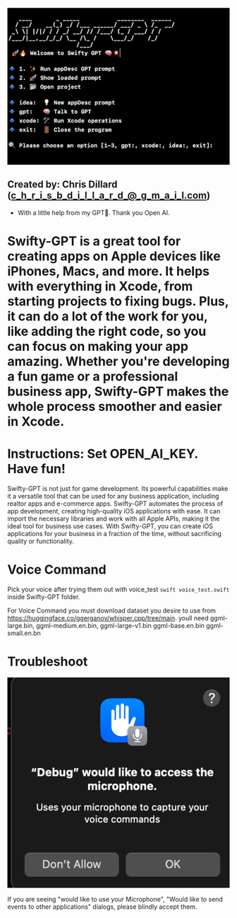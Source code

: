 ![Shiwfty](Swifty-GPT/assets/Swifty-Logo.png)

## Created by: Chris Dillard (c_h_r_i_s_b_d_i_l_l_a_r_d_@_g_m_a_i_l.com)



- With a little help from my GPT🤖. Thank you Open AI.

# Swifty-GPT is a great tool for creating apps on Apple devices like iPhones, Macs, and more. It helps with everything in Xcode, from starting projects to fixing bugs. Plus, it can do a lot of the work for you, like adding the right code, so you can focus on making your app amazing. Whether you're developing a fun game or a professional business app, Swifty-GPT makes the whole process smoother and easier in Xcode.

# Instructions: Set OPEN_AI_KEY. Have fun!

Swifty-GPT is not just for game development. Its powerful capabilities make it a versatile tool that can be used for any business application, including realtor apps and e-commerce apps. Swifty-GPT automates the process of app development, creating high-quality iOS applications with ease. It can import the necessary libraries and work with all Apple APIs, making it the ideal tool for business use cases. With Swifty-GPT, you can create iOS applications for your business in a fraction of the time, without sacrificing quality or functionality.


# Voice Command


Pick your voice after trying them out with voice_test `swift voice_test.swift` inside Swifty-GPT folder.


For Voice Command you must download dataset you desire to use from https://huggingface.co/ggerganov/whisper.cpp/tree/main.
youll need
 ggml-large.bin,
 ggml-medium.en.bin,
 ggml-large-v1.bin
 ggml-base.en.bin
 ggml-small.en.bn


 # Troubleshoot


![Shiwfty](Swifty-GPT/assets/MicAccess.png)


 If you are seeing "would like to use your Microphone", "Would like to send events to other applications" dialogs, please blindly accept them.